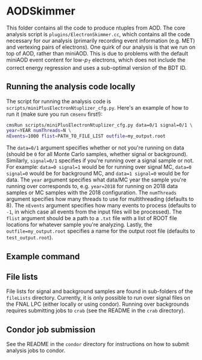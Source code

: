 # AODSkimmer

This folder contains all the code to produce ntuples from AOD. The core analysis script is `plugins/ElectronSkimmer.cc`, which contains all the code necessary for our analysis (primarily recording event information (e.g. MET) and vertexing pairs of electrons). One quirk of our analysis is that we run on top of AOD, rather than miniAOD. This is due to problems with the default miniAOD event content for low-$p_T$ electrons, which does not include the correct energy regression and uses a sub-optimal version of the BDT ID.

## Running the analysis code locally
The script for running the analysis code is `scripts/miniPlusElectronNtuplizer_cfg.py`. Here's an example of how to run it (make sure you run `cmsenv` first!):

```bash
cmsRun scripts/miniPlusElectronNtuplizer_cfg.py data=0/1 signal=0/1 \ 
year=YEAR numThreads=N \
nEvents=1000 flist=PATH_TO_FILE_LIST outfile=my_output.root
```
The `data=0/1` argument specifies whether or not you're running on data (should be `0` for all Monte Carlo samples, whether signal or background). Similarly, `signal=0/1` specifies if you're running over a signal sample or not. For example: `data=0 signal=1` would be for running over signal MC, `data=0 signal=0` would be for background MC, and `data=1 signal=0` would be for data. The `year` argument specifies what data/MC year the sample you're running over corresponds to, e.g. `year=2018` for running on 2018 data samples or MC samples with the 2018 configuration. The `numThreads` argument specifies how many threads to use for multithreading (defaults to 8). The `nEvents` argument specifies how many events to process (defaults to `-1`, in which case all events from the input files will be processed). The `flist` argument should be a path to a `.txt` file with a list of ROOT file locations for whatever sample you're analyzing. Lastly, the `outfile=my_output.root` specifies a name for the output root file (defaults to `test_output.root`).

## Example command


## File lists
File lists for signal and background samples are found in sub-folders of the `fileLists` directory. Currently, it is only possible to run over signal files on the FNAL LPC (either locally or using condor). Running over backgrounds requires submitting jobs to `crab` (see the README in the `crab` directory).

## Condor job submission
See the README in the `condor` directory for instructions on how to submit analysis jobs to condor.